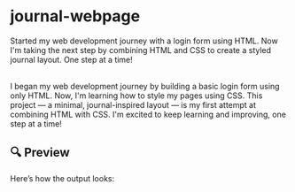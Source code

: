# journal-webpage
Started my web development journey with a login form using HTML. Now I'm taking the next step by combining HTML and CSS to create a styled journal layout. One step at a time!

<br>
I began my web development journey by building a basic login form using only HTML.
Now, I'm learning how to style my pages using CSS.
This project — a minimal, journal-inspired layout — is my first attempt at combining HTML with CSS.
I'm excited to keep learning and improving, one step at a time!



## 🔍 Preview

Here’s how the output looks:
